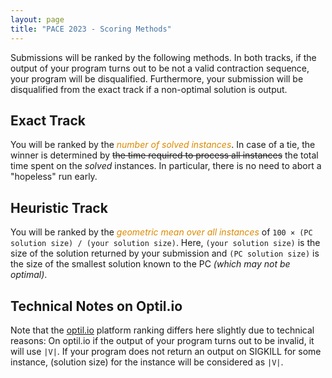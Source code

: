 ```yaml
---
layout: page 
title: "PACE 2023 - Scoring Methods"
---
```


Submissions will be ranked by the following methods. In both tracks,
if the output of your program turns out to be not a valid contraction
sequence, your program will be disqualified. Furthermore, your
submission will be disqualified from the exact track if a non-optimal
solution is output.

## Exact Track

You will be ranked by the <em style="color:#db8a00">number of solved instances</em>.
In case of a tie, the winner is determined by <del>the time required
to process all instances</del> the total time spent on the
<em>solved</em> instances. In particular, there is no need to abort a
"hopeless" run early.

## Heuristic Track

You will be ranked by the <em style="color:#db8a00">geometric mean
over all instances</em> of `100 × (PC solution size) / (your solution
size)`. Here, `(your solution size)` is the size of the solution returned
by your submission and `(PC solution size)` is the size of the
smallest solution known to the PC *(which may not be optimal)*.  

## Technical Notes on Optil.io

Note that the [optil.io](https://www.optil.io) platform ranking differs here
slightly due to technical reasons: On optil.io if the output of your
program turns out to be invalid, it will use `|V|`.  If your program
does not return an output on SIGKILL for some instance, (solution
size) for the instance will be considered as `|V|`.


